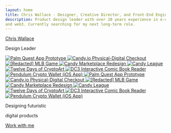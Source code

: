 ```yaml
---
layout: home
title: Chris Wallace - Designer, Creative Director, and Front-End Engineer
description: Product design leader with over 20 years experience in e-commerce, digital publishing, interactive media,
and web3. Currently searching for my next long-term role.
---
```


<div class="hidden-until-loaded">
  <div class="flex-col-center">
    <div class="flex-col-height">
      <div class="main-heading">
        <div class="text-container">
          <p class="text-paragraph" data-splitting>
            <a href="/bio" class="no-underline hover-text inline">Chris Wallace</a>
          </p>
        </div>
        <div class="text-container">
          <p class="text-paragraph mb-20 md:mb-0 text-primary" data-splitting>Design Leader</p>
        </div>
      </div>
      <div class="w-screen">
        <div class="infinite-scroll">
          <div class="infinite-scroll__scroller">
            <!-- First set -->
            <a href="/portfolio/palm-quest/" class="infinite-scroll__item">
              <img src="https://ik.imagekit.io/UltraDAO/chriswallace.net/palm-quest-thumbnail.png?tr=w-760,q-70,f-auto"
                srcset="https://ik.imagekit.io/UltraDAO/chriswallace.net/palm-quest-thumbnail.png?tr=w-570,q-70,f-auto 1x,
                https://ik.imagekit.io/UltraDAO/chriswallace.net/palm-quest-thumbnail.png?tr=w-760,q-70,f-auto 2x,
                https://ik.imagekit.io/UltraDAO/chriswallace.net/palm-quest-thumbnail.png?tr=w-1140,q-70,f-auto 3x"
                sizes="(max-width: 640px) 300px,
                (max-width: 1536px) 380px,
                (max-width: 2460px) 460px,
                540px" alt="Palm Quest App Prototype" class="infinite-scroll__image notready">
            </a>
            <a href="/portfolio/candy-physical-digital-feature/" class="infinite-scroll__item">
              <img src="https://ik.imagekit.io/UltraDAO/chriswallace.net/physical-digital.png?tr=w-760,q-70,f-auto"
                srcset="https://ik.imagekit.io/UltraDAO/chriswallace.net/physical-digital.png?tr=w-570,q-70,f-auto 1x,
                https://ik.imagekit.io/UltraDAO/chriswallace.net/physical-digital.png?tr=w-760,q-70,f-auto 2x,
                https://ik.imagekit.io/UltraDAO/chriswallace.net/physical-digital.png?tr=w-1140,q-70,f-auto 3x" sizes="(max-width: 640px) 300px,
                (max-width: 1536px) 380px,
                (max-width: 2460px) 460px,
                540px" alt="Candy.io Physical-Digital Checkout" class="infinite-scroll__image notready">
            </a>
            <a href="/portfolio/redacted-mlb-game/" class="infinite-scroll__item">
              <img
                src="https://ik.imagekit.io/UltraDAO/chriswallace.net/redacted-mlb-game-thumbnail.png?tr=w-760,q-70,f-auto"
                srcset="https://ik.imagekit.io/UltraDAO/chriswallace.net/redacted-mlb-game-thumbnail.png?tr=w-570,q-70,f-auto 1x,
                https://ik.imagekit.io/UltraDAO/chriswallace.net/redacted-mlb-game-thumbnail.png?tr=w-760,q-70,f-auto 2x,
                https://ik.imagekit.io/UltraDAO/chriswallace.net/redacted-mlb-game-thumbnail.png?tr=w-1140,q-70,f-auto 3x"
                sizes="(max-width: 640px) 300px,
                (max-width: 1536px) 380px,
                (max-width: 2460px) 460px,
                540px" alt="[Redacted] MLB Game" class="infinite-scroll__image notready">
            </a>
            <a href="/portfolio/candy-marketplace-redesign/" class="infinite-scroll__item">
              <img
                src="https://ik.imagekit.io/UltraDAO/chriswallace.net/candy-redesign-thumbnail.png?tr=w-760,q-70,f-auto"
                srcset="https://ik.imagekit.io/UltraDAO/chriswallace.net/candy-redesign-thumbnail.png?tr=w-570,q-70,f-auto 1x,
                https://ik.imagekit.io/UltraDAO/chriswallace.net/candy-redesign-thumbnail.png?tr=w-760,q-70,f-auto 2x,
                https://ik.imagekit.io/UltraDAO/chriswallace.net/candy-redesign-thumbnail.png?tr=w-1140,q-70,f-auto 3x"
                sizes="(max-width: 640px) 300px,
                (max-width: 1536px) 380px,
                (max-width: 2460px) 460px,
                540px" alt="Candy Marketplace Redesign" class="infinite-scroll__image notready">
            </a>
            <a href="/portfolio/candy-league/" class="infinite-scroll__item">
              <img
                src="https://ik.imagekit.io/UltraDAO/chriswallace.net/candy-league-thumbnail.png?tr=w-760,q-70,f-auto"
                srcset="https://ik.imagekit.io/UltraDAO/chriswallace.net/candy-league-thumbnail.png?tr=w-570,q-70,f-auto 1x,
                https://ik.imagekit.io/UltraDAO/chriswallace.net/candy-league-thumbnail.png?tr=w-760,q-70,f-auto 2x,
                https://ik.imagekit.io/UltraDAO/chriswallace.net/candy-league-thumbnail.png?tr=w-1140,q-70,f-auto 3x"
                sizes="(max-width: 640px) 300px,
                (max-width: 1536px) 380px,
                (max-width: 2460px) 460px,
                540px" alt="Candy League" class="infinite-scroll__image notready">
            </a>
            <a href="/portfolio/twelve-days-cryptoart/" class="infinite-scroll__item">
              <img src="https://ik.imagekit.io/UltraDAO/chriswallace.net/twelve-days-thumbnail.png?tr=w-760,q-70,f-auto"
                srcset="https://ik.imagekit.io/UltraDAO/chriswallace.net/twelve-days-thumbnail.png?tr=w-570,q-70,f-auto 1x,
                https://ik.imagekit.io/UltraDAO/chriswallace.net/twelve-days-thumbnail.png?tr=w-760,q-70,f-auto 2x,
                https://ik.imagekit.io/UltraDAO/chriswallace.net/twelve-days-thumbnail.png?tr=w-1140,q-70,f-auto 3x"
                sizes="(max-width: 640px) 300px,
                (max-width: 1536px) 380px,
                (max-width: 2460px) 460px,
                540px" alt="Twelve Days of CryptoArt" class="infinite-scroll__image notready">
            </a>
            <a href="/portfolio/dc3-interactive-reader/" class="infinite-scroll__item">
              <img src="https://ik.imagekit.io/UltraDAO/chriswallace.net/dc3-reader-1.png?tr=w-760,q-70,f-auto" srcset="https://ik.imagekit.io/UltraDAO/chriswallace.net/dc3-reader-1.png?tr=w-570,q-70,f-auto 1x,
                https://ik.imagekit.io/UltraDAO/chriswallace.net/dc3-reader-1.png?tr=w-760,q-70,f-auto 2x,
                https://ik.imagekit.io/UltraDAO/chriswallace.net/dc3-reader-1.png?tr=w-1140,q-70,f-auto 3x" sizes="(max-width: 640px) 300px,
                (max-width: 1536px) 380px,
                (max-width: 2460px) 460px,
                540px" alt="DC3 Interactive Comic Book Reader" class="infinite-scroll__image notready">
            </a>
            <a href="/portfolio/pendulum-crypto-wallet/" class="infinite-scroll__item">
              <img src="https://ik.imagekit.io/UltraDAO/chriswallace.net/pendulum-thumbnail.png?tr=w-760,q-70,f-auto"
                srcset="https://ik.imagekit.io/UltraDAO/chriswallace.net/pendulum-thumbnail.png?tr=w-570,q-70,f-auto 1x,
                https://ik.imagekit.io/UltraDAO/chriswallace.net/pendulum-thumbnail.png?tr=w-760,q-70,f-auto 2x,
                https://ik.imagekit.io/UltraDAO/chriswallace.net/pendulum-thumbnail.png?tr=w-1140,q-70,f-auto 3x" sizes="(max-width: 640px) 300px,
                (max-width: 1536px) 380px,
                (max-width: 2460px) 460px,
                540px" alt="Pendulum Crypto Wallet (iOS App)" class="infinite-scroll__image notready">
            </a>
                <!-- First set -->
            <a href="/portfolio/palm-quest/" class="infinite-scroll__item">
              <img src="https://ik.imagekit.io/UltraDAO/chriswallace.net/palm-quest-thumbnail.png?tr=w-760,q-70,f-auto"
                srcset="https://ik.imagekit.io/UltraDAO/chriswallace.net/palm-quest-thumbnail.png?tr=w-570,q-70,f-auto 1x,
                https://ik.imagekit.io/UltraDAO/chriswallace.net/palm-quest-thumbnail.png?tr=w-760,q-70,f-auto 2x,
                https://ik.imagekit.io/UltraDAO/chriswallace.net/palm-quest-thumbnail.png?tr=w-1140,q-70,f-auto 3x"
                sizes="(max-width: 640px) 300px,
                (max-width: 1536px) 380px,
                (max-width: 2460px) 460px,
                540px" alt="Palm Quest App Prototype" class="infinite-scroll__image notready">
            </a>
            <a href="/portfolio/candy-physical-digital-feature/" class="infinite-scroll__item">
              <img src="https://ik.imagekit.io/UltraDAO/chriswallace.net/physical-digital.png?tr=w-760,q-70,f-auto"
                srcset="https://ik.imagekit.io/UltraDAO/chriswallace.net/physical-digital.png?tr=w-570,q-70,f-auto 1x,
                https://ik.imagekit.io/UltraDAO/chriswallace.net/physical-digital.png?tr=w-760,q-70,f-auto 2x,
                https://ik.imagekit.io/UltraDAO/chriswallace.net/physical-digital.png?tr=w-1140,q-70,f-auto 3x" sizes="(max-width: 640px) 300px,
                (max-width: 1536px) 380px,
                (max-width: 2460px) 460px,
                540px" alt="Candy.io Physical-Digital Checkout" class="infinite-scroll__image notready">
            </a>
            <a href="/portfolio/redacted-mlb-game/" class="infinite-scroll__item">
              <img
                src="https://ik.imagekit.io/UltraDAO/chriswallace.net/redacted-mlb-game-thumbnail.png?tr=w-760,q-70,f-auto"
                srcset="https://ik.imagekit.io/UltraDAO/chriswallace.net/redacted-mlb-game-thumbnail.png?tr=w-570,q-70,f-auto 1x,
                https://ik.imagekit.io/UltraDAO/chriswallace.net/redacted-mlb-game-thumbnail.png?tr=w-760,q-70,f-auto 2x,
                https://ik.imagekit.io/UltraDAO/chriswallace.net/redacted-mlb-game-thumbnail.png?tr=w-1140,q-70,f-auto 3x"
                sizes="(max-width: 640px) 300px,
                (max-width: 1536px) 380px,
                (max-width: 2460px) 460px,
                540px" alt="[Redacted] MLB Game" class="infinite-scroll__image notready">
            </a>
            <a href="/portfolio/candy-marketplace-redesign/" class="infinite-scroll__item">
              <img
                src="https://ik.imagekit.io/UltraDAO/chriswallace.net/candy-redesign-thumbnail.png?tr=w-760,q-70,f-auto"
                srcset="https://ik.imagekit.io/UltraDAO/chriswallace.net/candy-redesign-thumbnail.png?tr=w-570,q-70,f-auto 1x,
                https://ik.imagekit.io/UltraDAO/chriswallace.net/candy-redesign-thumbnail.png?tr=w-760,q-70,f-auto 2x,
                https://ik.imagekit.io/UltraDAO/chriswallace.net/candy-redesign-thumbnail.png?tr=w-1140,q-70,f-auto 3x"
                sizes="(max-width: 640px) 300px,
                (max-width: 1536px) 380px,
                (max-width: 2460px) 460px,
                540px" alt="Candy Marketplace Redesign" class="infinite-scroll__image notready">
            </a>
            <a href="/portfolio/candy-league/" class="infinite-scroll__item">
              <img
                src="https://ik.imagekit.io/UltraDAO/chriswallace.net/candy-league-thumbnail.png?tr=w-760,q-70,f-auto"
                srcset="https://ik.imagekit.io/UltraDAO/chriswallace.net/candy-league-thumbnail.png?tr=w-570,q-70,f-auto 1x,
                https://ik.imagekit.io/UltraDAO/chriswallace.net/candy-league-thumbnail.png?tr=w-760,q-70,f-auto 2x,
                https://ik.imagekit.io/UltraDAO/chriswallace.net/candy-league-thumbnail.png?tr=w-1140,q-70,f-auto 3x"
                sizes="(max-width: 640px) 300px,
                (max-width: 1536px) 380px,
                (max-width: 2460px) 460px,
                540px" alt="Candy League" class="infinite-scroll__image notready">
            </a>
            <a href="/portfolio/twelve-days-cryptoart/" class="infinite-scroll__item">
              <img src="https://ik.imagekit.io/UltraDAO/chriswallace.net/twelve-days-thumbnail.png?tr=w-760,q-70,f-auto"
                srcset="https://ik.imagekit.io/UltraDAO/chriswallace.net/twelve-days-thumbnail.png?tr=w-570,q-70,f-auto 1x,
                https://ik.imagekit.io/UltraDAO/chriswallace.net/twelve-days-thumbnail.png?tr=w-760,q-70,f-auto 2x,
                https://ik.imagekit.io/UltraDAO/chriswallace.net/twelve-days-thumbnail.png?tr=w-1140,q-70,f-auto 3x"
                sizes="(max-width: 640px) 300px,
                (max-width: 1536px) 380px,
                (max-width: 2460px) 460px,
                540px" alt="Twelve Days of CryptoArt" class="infinite-scroll__image notready">
            </a>
            <a href="/portfolio/dc3-interactive-reader/" class="infinite-scroll__item">
              <img src="https://ik.imagekit.io/UltraDAO/chriswallace.net/dc3-reader-1.png?tr=w-760,q-70,f-auto" srcset="https://ik.imagekit.io/UltraDAO/chriswallace.net/dc3-reader-1.png?tr=w-570,q-70,f-auto 1x,
                https://ik.imagekit.io/UltraDAO/chriswallace.net/dc3-reader-1.png?tr=w-760,q-70,f-auto 2x,
                https://ik.imagekit.io/UltraDAO/chriswallace.net/dc3-reader-1.png?tr=w-1140,q-70,f-auto 3x" sizes="(max-width: 640px) 300px,
                (max-width: 1536px) 380px,
                (max-width: 2460px) 460px,
                540px" alt="DC3 Interactive Comic Book Reader" class="infinite-scroll__image notready">
            </a>
            <a href="/portfolio/pendulum-crypto-wallet/" class="infinite-scroll__item">
              <img src="https://ik.imagekit.io/UltraDAO/chriswallace.net/pendulum-thumbnail.png?tr=w-760,q-70,f-auto"
                srcset="https://ik.imagekit.io/UltraDAO/chriswallace.net/pendulum-thumbnail.png?tr=w-570,q-70,f-auto 1x,
                https://ik.imagekit.io/UltraDAO/chriswallace.net/pendulum-thumbnail.png?tr=w-760,q-70,f-auto 2x,
                https://ik.imagekit.io/UltraDAO/chriswallace.net/pendulum-thumbnail.png?tr=w-1140,q-70,f-auto 3x" sizes="(max-width: 640px) 300px,
                (max-width: 1536px) 380px,
                (max-width: 2460px) 460px,
                540px" alt="Pendulum Crypto Wallet (iOS App)" class="infinite-scroll__image notready">
            </a>
          </div>
        </div>
      </div>
      <div class="secondary-heading">
        <div class="text-container flex flex-col items-end">
          <p class="text-paragraph mb-0 text-gray" data-splitting>Designing futuristic</p>
        </div>
        <div class="text-container flex flex-col items-end">
          <p class="text-paragraph mb-0 text-gray" data-splitting>digital products</p>
        </div>
        <div class="text-container flex flex-col items-end">
          <p class="text-paragraph" data-splitting><a href="/design-services" class="no-underline hover-text">Work with
              me</a></p>
        </div>
      </div>
    </div>
  </div>
</div>
